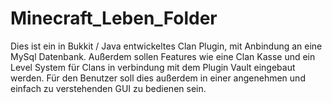 # Minecraft_Leben_Folder
Dies ist ein in Bukkit / Java entwickeltes Clan Plugin, mit Anbindung an eine MySql Datenbank. Außerdem sollen Features wie eine Clan Kasse
und ein Level System für Clans in verbindung mit dem Plugin Vault eingebaut werden. 
Für den Benutzer soll dies außerdem in einer angenehmen und einfach zu verstehenden GUI zu bedienen sein.
